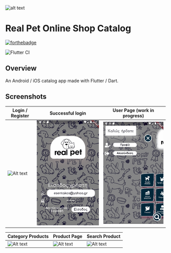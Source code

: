 
![alt text](https://i.imgur.com/dcVYosv.png "Real Pet inc.")

# Real Pet Online Shop Catalog

[![forthebadge](https://forthebadge.com/images/badges/built-with-love.svg)](https://forthebadge.com)

![Flutter CI](https://github.com/esentis/Real-Pet-Online-Catalog/workflows/Flutter%20CI/badge.svg)

## Overview

An Android / iOS catalog app made with Flutter / Dart.

## Screenshots

Login / Register| Successful login | User Page (work in progress)
------------ | -------------| ------------- |
![Alt text](/screenshots/1.gif?raw=true "1") | ![Alt text](/screenshots/2.gif?raw=true "2") | ![Alt text](/screenshots/6.gif?raw=true "3")

Category Products |Product Page| Search Product |
------------ |------------ | -------------| 
![Alt text](/screenshots/3.gif?raw=true "1") | ![Alt text](/screenshots/4.gif?raw=true "2") |![Alt text](/screenshots/5.gif?raw=true "2")
